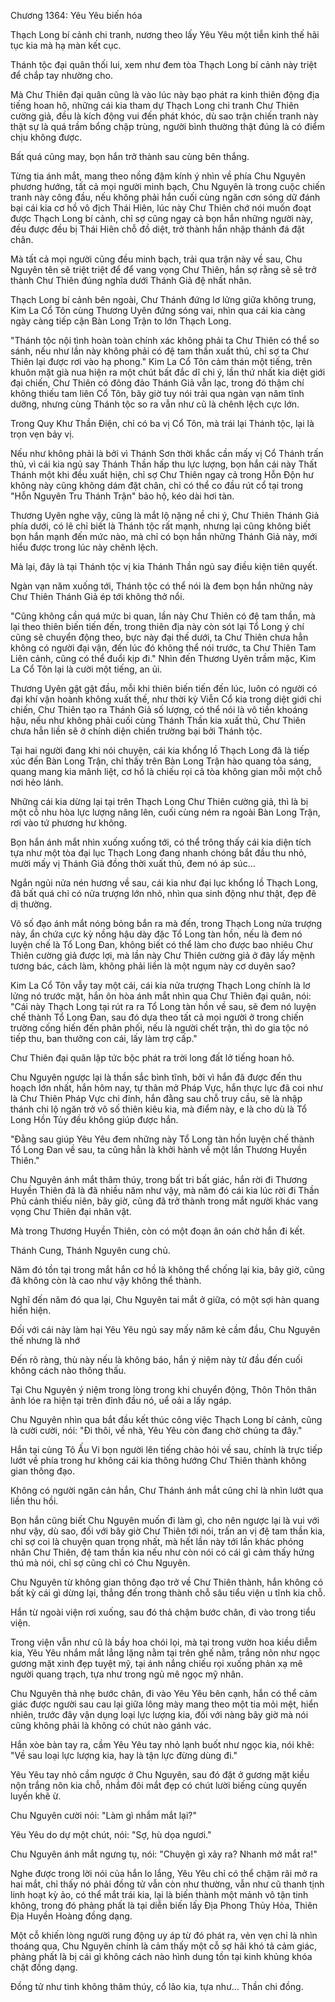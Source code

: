 




Chương 1364: Yêu Yêu biến hóa


Thạch Long bí cảnh chi tranh, nương theo lấy Yêu Yêu một tiễn kinh thế hãi tục kia mà hạ màn kết cục.

Thánh tộc đại quân thối lui, xem như đem tòa Thạch Long bí cảnh này triệt để chắp tay nhường cho.

Mà Chư Thiên đại quân cũng là vào lúc này bạo phát ra kinh thiên động địa tiếng hoan hô, những cái kia tham dự Thạch Long chi tranh Chư Thiên cường giả, đều là kích động vui đến phát khóc, dù sao trận chiến tranh này thật sự là quá trầm bổng chập trùng, người bình thường thật đúng là có điểm chịu không được.

Bất quá cũng may, bọn hắn trở thành sau cùng bên thắng.

Từng tia ánh mắt, mang theo nồng đậm kính ý nhìn về phía Chu Nguyên phương hướng, tất cả mọi người minh bạch, Chu Nguyên là trong cuộc chiến tranh này công đầu, nếu không phải hắn cuối cùng ngăn cơn sóng dữ đánh bại cái kia cơ hồ vô địch Thái Hiên, lúc này Chư Thiên chớ nói muốn đoạt được Thạch Long bí cảnh, chỉ sợ cũng ngay cả bọn hắn những người này, đều được đều bị Thái Hiên chỗ đồ diệt, trở thành hắn nhập thánh đá đặt chân.

Mà tất cả mọi người cũng đều minh bạch, trải qua trận này về sau, Chu Nguyên tên sẽ triệt triệt để để vang vọng Chư Thiên, hắn sợ rằng sẽ sẽ trở thành Chư Thiên đúng nghĩa dưới Thánh Giả đệ nhất nhân.

Thạch Long bí cảnh bên ngoài, Chư Thánh đứng lơ lửng giữa không trung, Kim La Cổ Tôn cùng Thương Uyên đứng sóng vai, nhìn qua cái kia càng ngày càng tiếp cận Bàn Long Trận to lớn Thạch Long.

"Thánh tộc nội tình hoàn toàn chính xác không phải ta Chư Thiên có thể so sánh, nếu như lần này không phải có đệ tam thần xuất thủ, chỉ sợ ta Chư Thiên lại được rơi vào hạ phong." Kim La Cổ Tôn cảm thán một tiếng, trên khuôn mặt già nua hiện ra một chút bất đắc dĩ chi ý, lần thứ nhất kia diệt giới đại chiến, Chư Thiên có đông đảo Thánh Giả vẫn lạc, trong đó thậm chí không thiếu tam liên Cổ Tôn, bây giờ tuy nói trải qua ngàn vạn năm tĩnh dưỡng, nhưng cùng Thánh tộc so ra vẫn như cũ là chênh lệch cực lớn.

Trong Quy Khư Thần Điện, chỉ có ba vị Cổ Tôn, mà trái lại Thánh tộc, lại là trọn vẹn bảy vị.

Nếu như không phải là bởi vì Thánh Sơn thời khắc cần mấy vị Cổ Thánh trấn thủ, vì cái kia ngủ say Thánh Thần hấp thu lực lượng, bọn hắn cái này Thất Thánh một khi đều xuất hiện, chỉ sợ Chư Thiên ngay cả trong Hỗn Độn hư không này cũng không dám đặt chân, chỉ có thể co đầu rút cổ tại trong "Hỗn Nguyên Tru Thánh Trận" bảo hộ, kéo dài hơi tàn.

Thương Uyên nghe vậy, cũng là mắt lộ nặng nề chi ý, Chư Thiên Thánh Giả phía dưới, có lẽ chỉ biết là Thánh tộc rất mạnh, nhưng lại cũng không biết bọn hắn mạnh đến mức nào, mà chỉ có bọn hắn những Thánh Giả này, mới hiểu được trong lúc này chênh lệch.

Mà lại, đây là tại Thánh tộc vị kia Thánh Thần ngủ say điều kiện tiên quyết.

Ngàn vạn năm xuống tới, Thánh tộc có thể nói là đem bọn hắn những này Chư Thiên Thánh Giả ép tới không thở nổi.

"Cũng không cần quá mức bi quan, lần này Chư Thiên có đệ tam thần, mà lại theo thiên biến tiến đến, trong thiên địa này còn sót lại Tổ Long ý chí cũng sẽ chuyển động theo, bực này đại thế dưới, ta Chư Thiên chưa hẳn không có người đại vận, đến lúc đó không thể nói trước, ta Chư Thiên Tam Liên cảnh, cũng có thể đuổi kịp đi." Nhìn đến Thương Uyên trầm mặc, Kim La Cổ Tôn lại là cười một tiếng, an ủi.

Thương Uyên gật gật đầu, mỗi khi thiên biến tiến đến lúc, luôn có người có đại khí vận hoành không xuất thế, như thời kỳ Viễn Cổ kia trong diệt giới chi chiến, Chư Thiên tạo ra Thánh Giả số lượng, có thể nói là vô tiền khoáng hậu, nếu như không phải cuối cùng Thánh Thần kia xuất thủ, Chư Thiên chưa hẳn liền sẽ ở chính diện chiến trường bại bởi Thánh tộc.

Tại hai người đang khi nói chuyện, cái kia khổng lồ Thạch Long đã là tiếp xúc đến Bàn Long Trận, chỉ thấy trên Bàn Long Trận hào quang tỏa sáng, quang mang kia mãnh liệt, cơ hồ là chiếu rọi cả tòa không gian mỗi một chỗ nơi hẻo lánh.

Những cái kia dừng lại tại trên Thạch Long Chư Thiên cường giả, thì là bị một cỗ nhu hòa lực lượng nâng lên, cuối cùng ném ra ngoài Bàn Long Trận, rơi vào tứ phương hư không.

Bọn hắn ánh mắt nhìn xuống xuống tới, có thể trông thấy cái kia diện tích tựa như một tòa đại lục Thạch Long đang nhanh chóng bắt đầu thu nhỏ, mười mấy vị Thánh Giả đồng thời xuất thủ, đem nó áp súc...

Ngắn ngủi nửa nén hương về sau, cái kia như đại lục khổng lồ Thạch Long, đã bất quá chỉ có nửa trượng lớn nhỏ, nhìn qua sinh động như thật, đẹp đẽ dị thường.

Vô số đạo ánh mắt nóng bỏng bắn ra mà đến, trong Thạch Long nửa trượng này, ẩn chứa cực kỳ nồng hậu dày đặc Tổ Long tàn hồn, nếu là đem nó luyện chế là Tổ Long Đan, không biết có thể làm cho được bao nhiêu Chư Thiên cường giả được lợi, mà lần này Chư Thiên cường giả ở đây lấy mệnh tương bác, cách làm, không phải liền là một ngụm này cơ duyên sao?

Kim La Cổ Tôn vẫy tay một cái, cái kia nửa trượng Thạch Long chính là lơ lửng nó trước mặt, hắn ôn hòa ánh mắt nhìn qua Chư Thiên đại quân, nói: "Cái này Thạch Long tại rút ra ra Tổ Long tàn hồn về sau, sẽ đem nó luyện chế thành Tổ Long Đan, sau đó dựa theo tất cả mọi người ở trong chiến trường cống hiến đến phân phối, nếu là người chết trận, thì do gia tộc nó tiếp thu, ban thưởng con cái, lấy làm trợ cấp."

Chư Thiên đại quân lập tức bộc phát ra trời long đất lở tiếng hoan hô.

Chu Nguyên ngược lại là thần sắc bình tĩnh, bởi vì hắn đã được đến thu hoạch lớn nhất, hắn hôm nay, tự thân mở Pháp Vực, hắn thực lực đã coi như là Chư Thiên Pháp Vực chi đỉnh, hắn đằng sau chỗ truy cầu, sẽ là nhập thánh chi lộ ngăn trở vô số thiên kiêu kia, mà điểm này, e là cho dù là Tổ Long Hồn Tủy đều không giúp được hắn.

"Đằng sau giúp Yêu Yêu đem những này Tổ Long tàn hồn luyện chế thành Tổ Long Đan về sau, ta cũng hẳn là khởi hành về một lần Thương Huyền Thiên."

Chu Nguyên ánh mắt thâm thúy, trong bất tri bất giác, hắn rời đi Thương Huyền Thiên đã là đã nhiều năm như vậy, mà năm đó cái kia lúc rời đi Thần Phủ cảnh thiếu niên, bây giờ, cũng đã trở thành trong mắt người khác vang vọng Chư Thiên đại nhân vật.

Mà trong Thương Huyền Thiên, còn có một đoạn ân oán chờ hắn đi kết.

Thánh Cung, Thánh Nguyên cung chủ.

Năm đó tồn tại trong mắt hắn cơ hồ là không thể chống lại kia, bây giờ, cũng đã không còn là cao như vậy không thể thành.

Nghĩ đến năm đó qua lại, Chu Nguyên tai mắt ở giữa, có một sợi hàn quang hiển hiện.

Đối với cái này làm hại Yêu Yêu ngủ say mấy năm kẻ cầm đầu, Chu Nguyên thế nhưng là nhớ

Đến rõ ràng, thù này nếu là không báo, hắn ý niệm này từ đầu đến cuối không cách nào thông thấu.

Tại Chu Nguyên ý niệm trong lòng trong khi chuyển động, Thôn Thôn thân ảnh lóe ra hiện tại trên đỉnh đầu nó, uể oải a lấy ngáp.

Chu Nguyên nhìn qua bắt đầu kết thúc công việc Thạch Long bí cảnh, cũng là cười cười, nói: "Đi thôi, về nhà, Yêu Yêu còn đang chờ chúng ta đây."

Hắn tại cùng Tô Ấu Vi bọn người lên tiếng chào hỏi về sau, chính là trực tiếp lướt về phía trong hư không cái kia thông hướng Chư Thiên thành không gian thông đạo.

Không có người ngăn cản hắn, Chư Thánh ánh mắt cũng chỉ là nhìn lướt qua liền thu hồi.

Bọn hắn cũng biết Chu Nguyên muốn đi làm gì, cho nên ngược lại là vui với như vậy, dù sao, đối với bây giờ Chư Thiên tới nói, trấn an vị đệ tam thần kia, chỉ sợ coi là chuyện quan trọng nhất, mà hết lần này tới lần khác phóng nhãn Chư Thiên, đệ tam thần kia nếu như còn nói có cái gì cảm thấy hứng thú mà nói, chỉ sợ cũng chỉ có Chu Nguyên.

Chu Nguyên từ không gian thông đạo trở về Chư Thiên thành, hắn không có bất kỳ cái gì dừng lại, thẳng đến trong thành chỗ sâu tiểu viện u tĩnh kia chỗ.

Hắn từ ngoài viện rơi xuống, sau đó thả chậm bước chân, đi vào trong tiểu viện.

Trong viện vẫn như cũ là bầy hoa chói lọi, mà tại trong vườn hoa kiều diễm kia, Yêu Yêu nhắm mắt lẳng lặng nằm tại trên ghế nằm, trắng nõn như ngọc gương mặt xinh đẹp tuyệt mỹ, tại ánh nắng chiếu rọi xuống phản xạ mê người quang trạch, tựa như trong ngủ mê ngọc mỹ nhân.

Chu Nguyên thả nhẹ bước chân, đi vào Yêu Yêu bên cạnh, hắn có thể cảm giác được người sau cau lại giữa lông mày mang theo một tia mỏi mệt, hiển nhiên, trước đây vận dụng loại lực lượng kia, đối với nàng bây giờ mà nói cũng không phải là không có chút nào gánh vác.

Hắn xòe bàn tay ra, cầm Yêu Yêu tay nhỏ lạnh buốt như ngọc kia, nói khẽ: "Về sau loại lực lượng kia, hay là tận lực đừng dùng đi."

Yêu Yêu tay nhỏ cầm ngược ở Chu Nguyên, sau đó đặt ở gương mặt kiều nộn trắng nõn kia chỗ, nhắm đôi mắt đẹp có chút lười biếng cùng quyến luyến khẽ ừ.

Chu Nguyên cười nói: "Làm gì nhắm mắt lại?"

Yêu Yêu do dự một chút, nói: "Sợ, hù dọa ngươi."

Chu Nguyên ánh mắt ngưng tụ, nói: "Chuyện gì xảy ra? Nhanh mở mắt ra!"

Nghe được trong lời nói của hắn lo lắng, Yêu Yêu chỉ có thể chậm rãi mở ra hai mắt, chỉ thấy nó phải đồng tử vẫn còn như thường, vẫn như cũ thanh tịnh linh hoạt kỳ ảo, có thể mắt trái kia, lại là biến thành một mảnh vô tận tinh không, trong đó phảng phất là tại diễn biến lấy Địa Phong Thủy Hỏa, Thiên Địa Huyền Hoàng đồng dạng.

Một cỗ khiến lòng người rung động uy áp từ đó phát ra, vẻn vẹn chỉ là nhìn thoáng qua, Chu Nguyên chính là cảm thấy một cỗ sợ hãi khó tả cảm giác, phảng phất là bị cái gì không cách nào hình dung tồn tại kinh khủng khóa chặt đồng dạng.

Đồng tử như tinh không thâm thúy, cổ lão kia, tựa như... Thần chi đồng.





